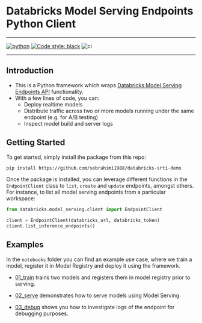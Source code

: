# Databricks Model Serving Endpoints Python Client

<hr />

[![python](https://img.shields.io/badge/Python-3.10-3776AB.svg?style=flat&logo=python&logoColor=white)](https://www.python.org) [![Code style: black](https://img.shields.io/badge/code%20style-black-000000.svg)](https://github.com/psf/black) ![ci](https://github.com/sebrahimi1988/databricks-srti-demo/actions/workflows/ci.yml/badge.svg?style=for-the-badge)

<hr/>

## Introduction

* This is a Python framework which wraps [Databricks Model Serving Endpoints API](https://www.databricks.com/blog/2023/03/07/announcing-general-availability-databricks-model-serving.html#:~:text=Databricks%20Model%20Serving%20is%20the,reducing%20mistakes%20through%20integrated%20tools) functionality.
* With a few lines of code, you can:
  * Deploy realtime models
  * Distribute traffic across two or more models running under the same endpoint (e.g. for A/B testing)
  * Inspect model build and server logs
  
## Getting Started

To get started, simply install the package from this repo:

```bash
pip install https://github.com/sebrahimi1988/databricks-srti-demo
```

Once the package is installed, you can leverage different functions in the `EndpointClient` class to `list`, `create` and `update` endpoints, amongst others. For instance, to list all model serving endpoints from a particular workspace:

```python
from databricks.model_serving.client import EndpointClient

client = EndpointClient(databricks_url, databricks_token)
client.list_inference_endpoints()
```

## Examples

In the `notebooks` folder you can find an example use case, where we train a model, register it in Model Registry and deploy it using the framework.

* [01_train](https://github.com/sebrahimi1988/databricks-srti-demo/tree/main/notebooks/01_train.py) trains two models and registers them in model registry prior to serving.

* [02_serve](https://github.com/sebrahimi1988/databricks-srti-demo/tree/main/notebooks/02_serve.py) demonstrates how to serve models using Model Serving.

* [03_debug](https://github.com/sebrahimi1988/databricks-srti-demo/tree/main/notebooks/03_debug.py) shows you how to investigate logs of the endpoint for debugging purposes.
